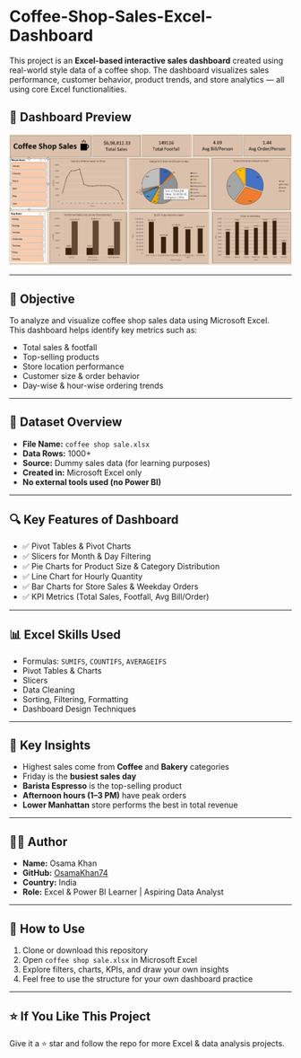 # Coffee-Shop-Sales-Excel-Dashboard
This project is an **Excel-based interactive sales dashboard** created using real-world style data of a coffee shop. The dashboard visualizes sales performance, customer behavior, product trends, and store analytics — all using core Excel functionalities.

## 📸 Dashboard Preview

![Coffee Shop Sales Excel Dashboard](Screenshot%202025-07-09%20182334.png)

---

## 🎯 Objective

To analyze and visualize coffee shop sales data using Microsoft Excel.  
This dashboard helps identify key metrics such as:

- Total sales & footfall
- Top-selling products
- Store location performance
- Customer size & order behavior
- Day-wise & hour-wise ordering trends

---

## 📁 Dataset Overview

- **File Name:** `coffee shop sale.xlsx`  
- **Data Rows:** 1000+  
- **Source:** Dummy sales data (for learning purposes)  
- **Created in:** Microsoft Excel only  
- **No external tools used (no Power BI)**  

---

## 🔍 Key Features of Dashboard

- ✅ Pivot Tables & Pivot Charts  
- ✅ Slicers for Month & Day Filtering  
- ✅ Pie Charts for Product Size & Category Distribution  
- ✅ Line Chart for Hourly Quantity  
- ✅ Bar Charts for Store Sales & Weekday Orders  
- ✅ KPI Metrics (Total Sales, Footfall, Avg Bill/Order)  

---

## 📊 Excel Skills Used

- Formulas: `SUMIFS`, `COUNTIFS`, `AVERAGEIFS`  
- Pivot Tables & Charts  
- Slicers  
- Data Cleaning  
- Sorting, Filtering, Formatting  
- Dashboard Design Techniques

---

## 🧠 Key Insights

- Highest sales come from **Coffee** and **Bakery** categories  
- Friday is the **busiest sales day**  
- **Barista Espresso** is the top-selling product  
- **Afternoon hours (1–3 PM)** have peak orders  
- **Lower Manhattan** store performs the best in total revenue

---

## 👨‍💻 Author

- **Name:** Osama Khan  
- **GitHub:** [OsamaKhan74](https://github.com/OsamaKhan74)  
- **Country:** India  
- **Role:** Excel & Power BI Learner | Aspiring Data Analyst  

---

## 📌 How to Use

1. Clone or download this repository  
2. Open `coffee shop sale.xlsx` in Microsoft Excel  
3. Explore filters, charts, KPIs, and draw your own insights  
4. Feel free to use the structure for your own dashboard practice  

---

## ⭐ If You Like This Project

Give it a ⭐ star and follow the repo for more Excel & data analysis projects.
